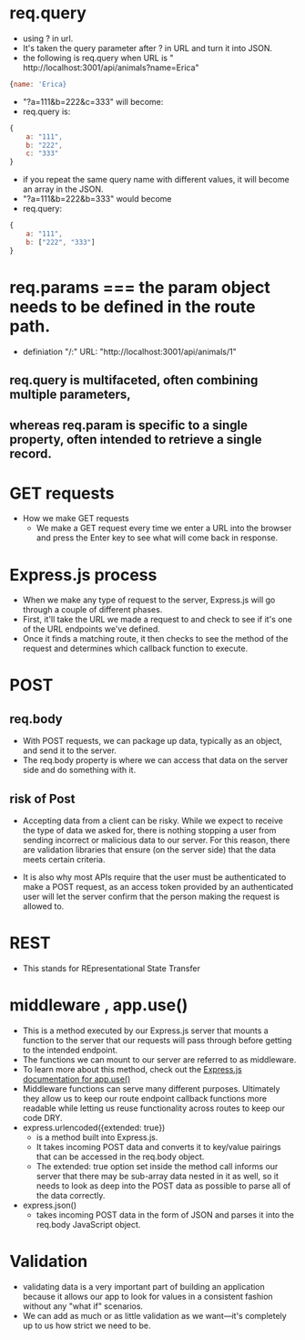 # req.query
- using ? in url.
- It's taken the query parameter after ? in URL and turn it into JSON.
- the following is req.query when URL is " http://localhost:3001/api/animals?name=Erica"
```js
{name: 'Erica}
```
- "?a=111&b=222&c=333" will become:
- req.query is:
```js
{
    a: "111",
    b: "222",
    c: "333"
}
```
- if you repeat the same query name with different values, it will become an array in the JSON.
- "?a=111&b=222&b=333" would become 
- req.query:
```js
{
    a: "111",
    b: ["222", "333"]
}
```

# req.params === the param object needs to be defined in the route path. 
- definiation "<route>/:<parameterName>" URL: "http://localhost:3001/api/animals/1"

## req.query is multifaceted, often combining multiple parameters, 
## whereas req.param is specific to a single property, often intended to retrieve a single record.

# GET requests
- How we make GET requests
    - We make a GET request every time we enter a URL into the browser and press the Enter key to see what will come back in response.

# Express.js process
- When we make any type of request to the server, Express.js will go through a couple of different phases. 
- First, it'll take the URL we made a request to and check to see if it's one of the URL endpoints we've defined. 
- Once it finds a matching route, it then checks to see the method of the request and determines which callback function to execute.

# POST
## req.body
- With POST requests, we can package up data, typically as an object, and send it to the server. 
- The req.body property is where we can access that data on the server side and do something with it.

## risk of Post
- Accepting data from a client can be risky. While we expect to receive the type of data we asked for, there is nothing stopping a user from sending incorrect or malicious data to our server. For this reason, there are validation libraries that ensure (on the server side) that the data meets certain criteria.

- It is also why most APIs require that the user must be authenticated to make a POST request, as an access token provided by an authenticated user will let the server confirm that the person making the request is allowed to.

# REST
- This stands for REpresentational State Transfer

# middleware , app.use()
- This is a method executed by our Express.js server that mounts a function to the server that our requests will pass through before getting to the intended endpoint. 
- The functions we can mount to our server are referred to as middleware.
- To learn more about this method, check out the [Express.js documentation for app.use()](https://expressjs.com/en/4x/api.html#app.use)
- Middleware functions can serve many different purposes. Ultimately they allow us to keep our route endpoint callback functions more readable while letting us reuse functionality across routes to keep our code DRY.
- express.urlencoded({extended: true})
    - is a method built into Express.js. 
    - It takes incoming POST data and converts it to key/value pairings that can be accessed in the req.body object. 
    - The extended: true option set inside the method call informs our server that there may be sub-array data nested in it as well, so it needs to look as deep into the POST data as possible to parse all of the data correctly.
- express.json()
    - takes incoming POST data in the form of JSON and parses it into the req.body JavaScript object.

# Validation
- validating data is a very important part of building an application because it allows our app to look for values in a consistent fashion without any "what if" scenarios.
- We can add as much or as little validation as we want—it's completely up to us how strict we need to be.

